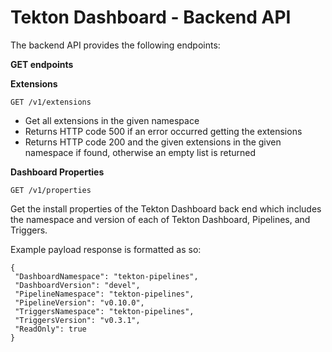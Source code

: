 # Tekton Dashboard - Backend API


The backend API provides the following endpoints:

__GET endpoints__

__Extensions__
```
GET /v1/extensions
```

- Get all extensions in the given namespace
- Returns HTTP code 500 if an error occurred getting the extensions
- Returns HTTP code 200 and the given extensions in the given namespace if found, 
  otherwise an empty list is returned

__Dashboard Properties__
```
GET /v1/properties
```

Get the install properties of the Tekton Dashboard back end which includes the 
namespace and version of each of Tekton Dashboard, Pipelines, and Triggers.

Example payload response is formatted as so:

```
{
 "DashboardNamespace": "tekton-pipelines",
 "DashboardVersion": "devel",
 "PipelineNamespace": "tekton-pipelines",
 "PipelineVersion": "v0.10.0",
 "TriggersNamespace": "tekton-pipelines",
 "TriggersVersion": "v0.3.1",
 "ReadOnly": true
}
```
